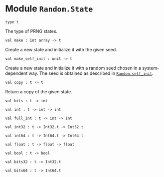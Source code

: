 
# Module `Random.State`

```
type t
```
The type of PRNG states.

```
val make : int array -> t
```
Create a new state and initialize it with the given seed.

```
val make_self_init : unit -> t
```
Create a new state and initialize it with a random seed chosen in a system-dependent way. The seed is obtained as described in [`Random.self_init`](./Stdlib-Random.md#val-self_init).

```
val copy : t -> t
```
Return a copy of the given state.

```
val bits : t -> int
```
```
val int : t -> int -> int
```
```
val full_int : t -> int -> int
```
```
val int32 : t -> Int32.t -> Int32.t
```
```
val int64 : t -> Int64.t -> Int64.t
```
```
val float : t -> float -> float
```
```
val bool : t -> bool
```
```
val bits32 : t -> Int32.t
```
```
val bits64 : t -> Int64.t
```